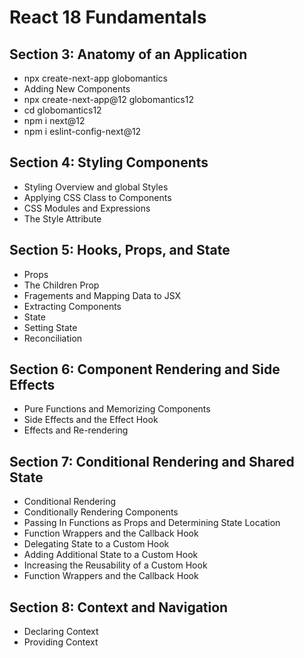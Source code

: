# React 18 Fundamentals
## Section 3: Anatomy of an Application
* npx create-next-app globomantics
* Adding New Components
* npx create-next-app@12 globomantics12
* cd globomantics12
* npm i next@12
* npm i eslint-config-next@12
## Section 4: Styling Components
* Styling Overview and global Styles
* Applying CSS Class to Components
* CSS Modules and Expressions
* The Style Attribute
## Section 5: Hooks, Props, and State
* Props
* The Children Prop
* Fragements and Mapping Data to JSX
* Extracting Components
* State
* Setting State
* Reconciliation
## Section 6: Component Rendering and Side Effects
* Pure Functions and Memorizing Components
* Side Effects and the Effect Hook
* Effects and Re-rendering
## Section 7: Conditional Rendering and Shared State
* Conditional Rendering
* Conditionally Rendering Components
* Passing In Functions as Props and Determining State Location
* Function Wrappers and the Callback Hook
* Delegating State to a Custom Hook
* Adding Additional State to a Custom Hook
* Increasing the Reusability of a Custom Hook
* Function Wrappers and the Callback Hook
## Section 8: Context and Navigation
* Declaring Context
* Providing Context